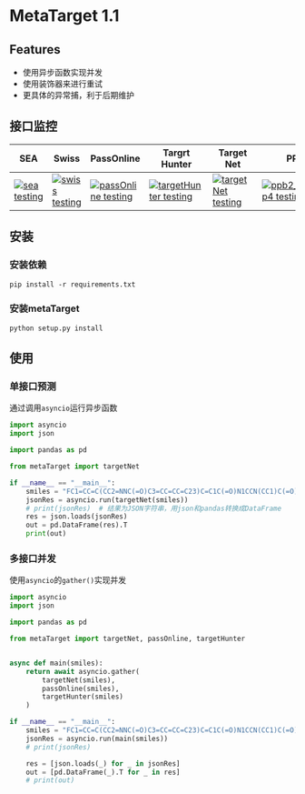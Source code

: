 # MetaTarget 1.1

## Features

- 使用异步函数实现并发
- 使用装饰器来进行重试
- 更具体的异常捕，利于后期维护

## 接口监控

| SEA                                                          | Swiss                                                        | PassOnline                                                   | Targrt Hunter                                                | Target Net                                                   | PPB2                                                         |
| ------------------------------------------------------------ | ------------------------------------------------------------ | ------------------------------------------------------------ | ------------------------------------------------------------ | ------------------------------------------------------------ | ------------------------------------------------------------ |
| [![sea testing](https://github.com/kotori-y/metaTarget/actions/workflows/test_sea.yml/badge.svg)](https://github.com/kotori-y/metaTarget/actions/workflows/test_sea.yml) | [![swiss testing](https://github.com/kotori-y/metaTarget/actions/workflows/test_swiss.yml/badge.svg)](https://github.com/kotori-y/metaTarget/actions/workflows/test_swiss.yml) | [![passOnline testing](https://github.com/kotori-y/metaTarget/actions/workflows/test_passOnline.yml/badge.svg)](https://github.com/kotori-y/metaTarget/actions/workflows/test_passOnline.yml) | [![targetHunter testing](https://github.com/kotori-y/metaTarget/actions/workflows/test_targetHunter.yml/badge.svg)](https://github.com/kotori-y/metaTarget/actions/workflows/test_targetHunter.yml) | [![targetNet testing](https://github.com/kotori-y/metaTarget/actions/workflows/test_targetNet.yml/badge.svg)](https://github.com/kotori-y/metaTarget/actions/workflows/test_targetNet.yml) | [![ppb2_dnn_ecfp4 testing](https://github.com/kotori-y/metaTarget/actions/workflows/test_ppb2_dnn_ecfp4.yml/badge.svg)](https://github.com/kotori-y/metaTarget/actions/workflows/test_ppb2_dnn_ecfp4.yml) |

## 安装

### 安装依赖

```shell
pip install -r requirements.txt
```

### 安装metaTarget

```shell
python setup.py install
```

## 使用

### 单接口预测

通过调用<code>asyncio</code>运行异步函数

```python
import asyncio
import json

import pandas as pd

from metaTarget import targetNet

if __name__ == "__main__":
    smiles = "FC1=CC=C(CC2=NNC(=O)C3=CC=CC=C23)C=C1C(=O)N1CCN(CC1)C(=O)C1CC1"
    jsonRes = asyncio.run(targetNet(smiles))
    # print(jsonRes)  # 结果为JSON字符串，用json和pandas转换成DataFrame
    res = json.loads(jsonRes)
    out = pd.DataFrame(res).T
    print(out)
```

### 多接口并发

使用<code>asyncio</code>的<code>gather()</code>实现并发

```python
import asyncio
import json

import pandas as pd

from metaTarget import targetNet, passOnline, targetHunter


async def main(smiles):
    return await asyncio.gather(
        targetNet(smiles),
        passOnline(smiles),
        targetHunter(smiles)
    )

if __name__ == "__main__":
    smiles = "FC1=CC=C(CC2=NNC(=O)C3=CC=CC=C23)C=C1C(=O)N1CCN(CC1)C(=O)C1CC1"
    jsonRes = asyncio.run(main(smiles))
    # print(jsonRes)

    res = [json.loads(_) for _ in jsonRes]
    out = [pd.DataFrame(_).T for _ in res]
    # print(out)
```

